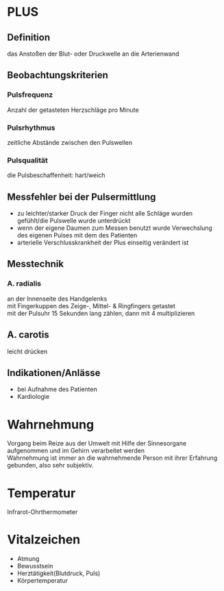# PLUS
## Definition
das Anstoßen der Blut- oder Druckwelle an die Arterienwand
## Beobachtungskriterien
### Pulsfrequenz
Anzahl der getasteten Herzschläge pro Minute
### Pulsrhythmus
zeitliche Abstände zwischen den Pulswellen
### Pulsqualität
die Pulsbeschaffenheit: hart/weich
## Messfehler bei der Pulsermittlung  
- zu leichter/starker Druck der Finger
nicht alle Schläge wurden gefühlt/die Pulswelle wurde unterdrückt  
- wenn der eigene Daumen zum Messen benutzt wurde
Verwechslung des eigenen Pulses mit dem des Patienten  
- arterielle Verschlusskrankheit
der Plus einseitig verändert ist
## Messtechnik
### A. radialis
an der Innenseite des Handgelenks  
mit Fingerkuppen des Zeige-, Mittel- & Ringfingers getastet  
mit der Pulsuhr 15 Sekunden lang zählen, dann mit 4 multiplizieren  
## A. carotis
leicht drücken  
## Indikationen/Anlässe
- bei Aufnahme des Patienten
- Kardiologie
# Wahrnehmung
Vorgang beim Reize aus der Umwelt mit Hilfe der Sinnesorgane aufgenommen und im Gehirn verarbeitet werden  
Wahrnehmung ist immer an die wahrnehmende Person mit ihrer Erfahrung gebunden, also sehr subjektiv.  
# Temperatur
Infrarot-Ohrthermometer  
# Vitalzeichen
- Atmung
- Bewusstsein
- Herztätigkeit(Blutdruck, Puls)  
- Körpertemperatur
